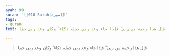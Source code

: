```yaml
---
ayah: 98
surah: '[[018-Surah|سورة]]'
tags:
- quran
text: قال هذا رحمة من ربي ۖ فإذا جاء وعد ربي جعله دكاء ۖ وكان وعد ربي حقا

---
```

> قال هذا رحمة من ربي ۖ فإذا جاء وعد ربي جعله دكاء ۖ وكان وعد ربي حقا
